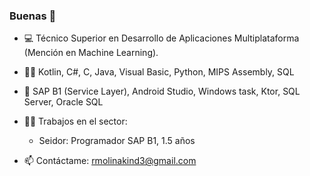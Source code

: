 ### Buenas 👋

- 💻 Técnico Superior en Desarrollo de Aplicaciones Multiplataforma (Mención en Machine Learning).

- 🧑‍💻 Kotlin, C#, C, Java, Visual Basic, Python, MIPS Assembly, SQL
- 📱 SAP B1 (Service Layer), Android Studio, Windows task, Ktor, SQL Server, Oracle SQL

- 👷‍♂️ Trabajos en el sector:
  - Seidor: Programador SAP B1, 1.5 años

- 📫 Contáctame: rmolinakind3@gmail.com
